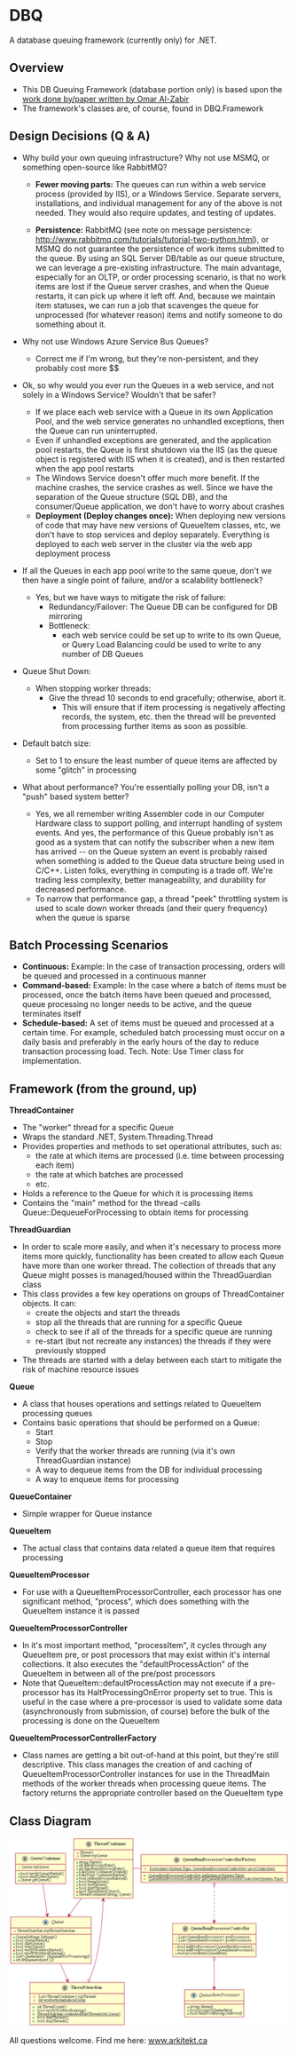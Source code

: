DBQ
===

A database queuing framework (currently only) for .NET.

Overview
--------

- This DB Queuing Framework (database portion only) is based upon the [work done by/paper written by Omar Al-Zabir](http://omaralzabir.com/building-high-performance-queue-in-database-for-storing-orders-notifications-tasks/)
- The framework's classes are, of course, found in DBQ.Framework

Design Decisions (Q & A)
----------------

- Why build your own queuing infrastructure? Why not use MSMQ, or something open-source like RabbitMQ?
	- **Fewer moving parts:** The queues can run within a web service process (provided by IIS), or a Windows Service. 
	Separate servers, installations, and individual management for any of the above is not needed. They would also require updates, and testing of updates.

	- **Persistence:** RabbitMQ (see note on message persistence: http://www.rabbitmq.com/tutorials/tutorial-two-python.html), 
	or MSMQ do not guarantee the persistence of work items submitted to the queue. By using an SQL Server DB/table as our queue structure,
	we can leverage a pre-existing infrastructure. The main advantage, especially for an OLTP, or order processing scenario,
	is that no work items are lost if the Queue server crashes, and when the Queue restarts, it can pick up where it left off.
	And, because we maintain item statuses, we can run a job that scavenges the queue for unprocessed (for whatever reason) items 
	and notify someone to do something about it.
	
- Why not use Windows Azure Service Bus Queues?
	- Correct me if I'm wrong, but they're non-persistent, and they probably cost more $$
	
- Ok, so why would you ever run the Queues in a web service, and not solely in a Windows Service? Wouldn't that be safer?
	- If we place each web service with a Queue in its own Application Pool, and the web service generates no unhandled exceptions, 
	then the Queue can run uninterrupted.
	- Even if unhandled exceptions are generated, and the application pool restarts, the Queue is first shutdown via the 
	IIS (as the queue object is registered with IIS when it is created), and is then restarted when the app pool restarts
	- The Windows Service doesn't offer much more benefit. If the machine crashes, the service crashes as well. 
	Since we have the separation of the Queue structure (SQL DB), and the consumer/Queue application, 
	we don't have to worry about crashes
	- **Deployment (Deploy changes once):** When deploying new versions of code that may have new versions of QueueItem classes, 
	etc, we don't have to stop services and deploy separately. Everything is deployed to each web server in the cluster via the 
	web app deployment process
	
- If all the Queues in each app pool write to the same queue, don't we then have a single point of failure, 
and/or a scalability bottleneck?
	- Yes, but we have ways to mitigate the risk of failure:
		- Redundancy/Failover: The Queue DB can be configured for DB mirroring
		- Bottleneck:
			- each web service could be set up to write to its own Queue, or Query Load Balancing could be used to write to 
			any number of DB Queues
			
- Queue Shut Down:
	- When stopping worker threads:
		- Give the thread 10 seconds to end gracefully; otherwise, abort it.
			- This will ensure that if item processing is negatively affecting records, the system, etc. then the thread will be prevented from processing further items as soon as possible.
			
- Default batch size:
	- Set to 1 to ensure the least number of queue items are affected by some "glitch" in processing
	
- What about performance? You're essentially polling your DB, isn't a "push" based system better? 
	- Yes, we all remember writing Assembler code in our Computer Hardware class to support polling, and interrupt handling of system events.
	And yes, the performance of this Queue probably isn't as good as a system that can notify the subscriber when a new item has arrived -- 
	on the Queue system an event is probably raised when something is added to the Queue data structure being used in C/C++.
	Listen folks, everything in computing is a trade off. We're trading less complexity, better manageability, and durability for decreased performance.
	- To narrow that performance gap, a thread "peek" throttling system is used to scale down worker threads (and their query frequency) when the queue is sparse
	
Batch Processing Scenarios
--------------------------

- **Continuous:** Example: In the case of transaction processing, orders will be queued and processed in a continuous manner
- **Command-based:** Example: In the case where a batch of items must be processed, once the batch items have been queued and processed, queue processing no longer needs to be active, and the queue terminates itself
- **Schedule-based:** A set of items must be queued and processed at a certain time. For example, scheduled batch processing must occur on a daily basis and preferably in the early hours of the day to reduce transaction processing load. 
Tech. Note: Use Timer class for implementation.

Framework (from the ground, up)
-------------------------------

**ThreadContainer**

- The "worker" thread for a specific Queue
- Wraps the standard .NET, System.Threading.Thread
- Provides properties and methods to set operational attributes, such as:
	- the rate at which items are processed (i.e. time between processing each item)
	- the rate at which batches are processed
	- etc.
- Holds a reference to the Queue for which it is processing items
- Contains the "main" method for the thread
	-calls Queue::DequeueForProcessing to obtain items for processing

**ThreadGuardian**

- In order to scale more easily, and when it's necessary to process more items more quickly, functionality has been created to allow each Queue have more than one worker thread. The collection of threads that any Queue might posses is managed/housed within the ThreadGuardian class
- This class provides a few key operations on groups of ThreadContainer objects. It can:
	- create the objects and start the threads
	- stop all the threads that are running for a specific Queue
	- check to see if all of the threads for a specific queue are running
	- re-start (but not recreate any instances) the threads if they were previously stopped
- The threads are started with a delay between each start to mitigate the risk of machine resource issues

**Queue**

- A class that houses operations and settings related to QueueItem processing queues
- Contains basic operations that should be performed on a Queue:
	- Start
	- Stop
	- Verify that the worker threads are running (via it's own ThreadGuardian instance)
	- A way to dequeue items from the DB for individual processing
	- A way to enqueue items for processing

**QueueContainer**

- Simple wrapper for Queue instance

**QueueItem**

- The actual class that contains data related a queue item that requires processing

**QueueItemProcessor**

- For use with a QueueItemProcessorController, each processor has one significant method, "process", which does something with the QueueItem instance it is passed

**QueueItemProcessorController**

- In it's most important method, "processItem", it cycles through any QueueItem pre, or post processors that may exist within it's internal collections. It also executes the "defaultProcessAction" of the QueueItem in between all of the pre/post processors
- Note that QueueItem::defaultProcessAction may not execute if a pre-processor has its HaltProcessingOnError property set to true. This is useful in the case where a pre-processor is used to validate some data (asynchronously from submission, of course) before the bulk of the processing is done on the QueueItem

**QueueItemProcessorControllerFactory**

- Class names are getting a bit out-of-hand at this point, but they're still descriptive. This class manages the creation of and caching of QueueItemProcessorController instances for use in the ThreadMain methods of the worker threads when processing queue items. The factory returns the appropriate controller based on the QueueItem type

Class Diagram
-------------

![alt tag](https://github.com/triniMahn/DBQ/blob/master/DBQ/Doc/Queues%20-%20Framework%20Class%20Diagram.png)

All questions welcome. Find me here: www.arkitekt.ca


